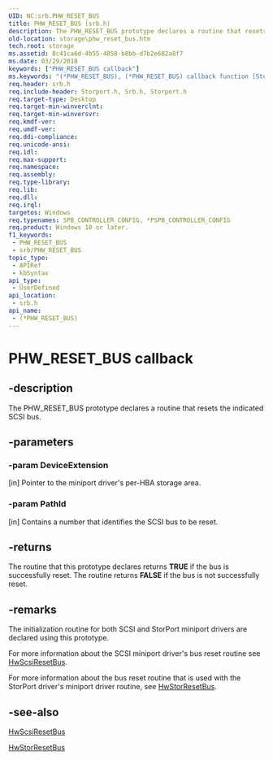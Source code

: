```yaml
---
UID: NC:srb.PHW_RESET_BUS
title: PHW_RESET_BUS (srb.h)
description: The PHW_RESET_BUS prototype declares a routine that resets the indicated SCSI bus.
old-location: storage\phw_reset_bus.htm
tech.root: storage
ms.assetid: 8c41ca6d-4b55-4858-b8bb-d7b2e682a8f7
ms.date: 03/29/2018
keywords: ["PHW_RESET_BUS callback"]
ms.keywords: "(*PHW_RESET_BUS), (*PHW_RESET_BUS) callback function [Storage Devices], ide_minikr_6cda3e23-0fa6-48dd-a0c0-3d47287eb829.xml, srb/(*PHW_RESET_BUS), storage.phw_reset_bus"
req.header: srb.h
req.include-header: Storport.h, Srb.h, Storport.h
req.target-type: Desktop
req.target-min-winverclnt: 
req.target-min-winversvr: 
req.kmdf-ver: 
req.umdf-ver: 
req.ddi-compliance: 
req.unicode-ansi: 
req.idl: 
req.max-support: 
req.namespace: 
req.assembly: 
req.type-library: 
req.lib: 
req.dll: 
req.irql: 
targetos: Windows
req.typenames: SPB_CONTROLLER_CONFIG, *PSPB_CONTROLLER_CONFIG
req.product: Windows 10 or later.
f1_keywords:
 - PHW_RESET_BUS
 - srb/PHW_RESET_BUS
topic_type:
 - APIRef
 - kbSyntax
api_type:
 - UserDefined
api_location:
 - srb.h
api_name:
 - (*PHW_RESET_BUS)
---
```


# PHW_RESET_BUS callback


## -description

The PHW_RESET_BUS prototype declares a routine that resets the indicated SCSI bus.

## -parameters

### -param DeviceExtension 

[in]
Pointer to the miniport driver's per-HBA storage area.

### -param PathId 

[in]
Contains a number that identifies the SCSI bus to be reset.

## -returns

The routine that this prototype declares returns <b>TRUE</b> if the bus is successfully reset. The routine returns <b>FALSE</b> if the bus is not successfully reset.

## -remarks

The initialization routine for both SCSI and StorPort miniport drivers are declared using this prototype.

For more information about the SCSI miniport driver's bus reset routine see <a href="https://docs.microsoft.com/previous-versions/windows/hardware/drivers/ff557318(v=vs.85)">HwScsiResetBus</a>.

For more information about the bus reset routine that is used with the StorPort driver's miniport driver routine, see <a href="https://docs.microsoft.com/windows-hardware/drivers/ddi/storport/nc-storport-hw_reset_bus">HwStorResetBus</a>.

## -see-also

<a href="https://docs.microsoft.com/previous-versions/windows/hardware/drivers/ff557318(v=vs.85)">HwScsiResetBus</a>



<a href="https://docs.microsoft.com/windows-hardware/drivers/ddi/storport/nc-storport-hw_reset_bus">HwStorResetBus</a>

